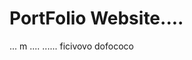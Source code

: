 <html>

  <body>
  <h1>
  PortFolio Website....
  </h1>
  </body>
</html>
... m
....
......
ficivovo
dofococo

